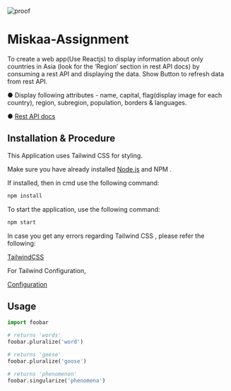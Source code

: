 

![proof](https://user-images.githubusercontent.com/70093885/133250457-5d1bdd1f-b042-4aa6-8de9-35a951c8dd4d.PNG)
# Miskaa-Assignment

To create a web app(Use Reactjs) to display information about only
countries in Asia (look for the ‘Region’ section in rest API docs) by consuming a rest API and
displaying the data. Show Button to refresh data from rest API.

● Display following attributes - name, capital, flag(display image for each country), region,
subregion, population, borders & languages.

● [Rest API docs](https://restcountries.eu/)

## Installation & Procedure

This Application uses Tailwind CSS for styling.

Make sure you have already installed [Node.js](https://nodejs.org/en/) and NPM .

If installed, then in cmd use the following command:

```bash
npm install 
```
To start the application, use the following command:

```bash
npm start
```

In case you get any errors regarding Tailwind CSS , please refer the following:

[TailwindCSS](https://tailwindcss.com/docs/installation)

For Tailwind Configuration,

[Configuration](https://tailwindcss.com/docs/configuration)



## Usage

```python
import foobar

# returns 'words'
foobar.pluralize('word')

# returns 'geese'
foobar.pluralize('goose')

# returns 'phenomenon'
foobar.singularize('phenomena')
```
